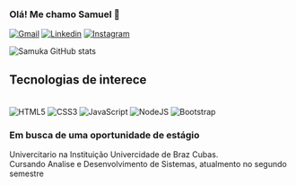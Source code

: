 ### Olá! Me chamo Samuel  👋


[![Gmail](https://img.shields.io/badge/Gmail-D14836?style=for-the-badge&logo=gmail&logoColor=white)](https://mail.google.com/mail/u/0/#inbox)
[![Linkedin](https://img.shields.io/badge/LinkedIn-0077B5?style=for-the-badge&logo=linkedin&logoColor=white)](https://www.linkedin.com/in/samuel-o-gomes-5a998b239/)
[![Instagram](https://img.shields.io/badge/Instagram-E4405F?style=for-the-badge&logo=instagram&logoColor=white)](https://www.instagram.com/samukka_muca/)

![Samuka GitHub stats](https://github-readme-stats.vercel.app/api?username=SamukaDevv&show_icons=true&theme=dark)

## Tecnologias de interece

<div style=" diplay: inline_blok"><br/>
  
  <img align="center" alt="HTML5" src="https://img.shields.io/badge/HTML5-E34F26?style=for-the-badge&logo=html5&logoColor=white" />
  <img align="center" alt="CSS3" src="https://img.shields.io/badge/HTML5-E34F26?style=for-the-badge&logo=html5&logoColor=white" />
  <img align="center" alt="JavaScript" src="https://img.shields.io/badge/JavaScript-F7DF1E?style=for-the-badge&logo=javascript&logoColor=black" />
  <img align="center" alt="NodeJS" src="https://img.shields.io/badge/Node.js-43853D?style=for-the-badge&logo=node.js&logoColor=white" />
  <img align="center" alt="Bootstrap" src="https://img.shields.io/badge/Bootstrap-563D7C?style=for-the-badge&logo=bootstrap&logoColor=white" />
  
</div>


### Em busca de uma oportunidade de estágio

Univercitario na Instituição Univercidade de Braz Cubas.<br/>
Cursando Analise e Desenvolvimento de Sistemas, atualmento no segundo semestre
